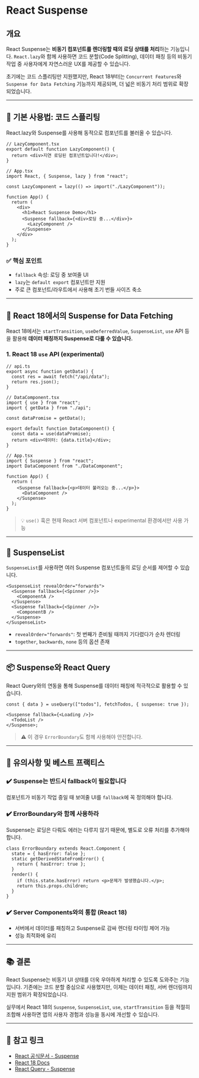 # React Suspense

## 개요

React Suspense는 **비동기 컴포넌트를 렌더링할 때의 로딩 상태를 처리**하는 기능입니다. `React.lazy`와 함께 사용하면 코드 분할(Code Splitting), 데이터 패칭 등의 비동기 작업 중 사용자에게 자연스러운 UX를 제공할 수 있습니다.

초기에는 코드 스플리팅만 지원했지만, React 18부터는 `Concurrent Features`와 `Suspense for Data Fetching` 기능까지 제공되며, 더 넓은 비동기 처리 범위로 확장되었습니다.

---

## 📌 기본 사용법: 코드 스플리팅

React.lazy와 Suspense를 사용해 동적으로 컴포넌트를 불러올 수 있습니다.

```tsx
// LazyComponent.tsx
export default function LazyComponent() {
  return <div>지연 로딩된 컴포넌트입니다!</div>;
}
```

```tsx
// App.tsx
import React, { Suspense, lazy } from "react";

const LazyComponent = lazy(() => import("./LazyComponent"));

function App() {
  return (
    <div>
      <h1>React Suspense Demo</h1>
      <Suspense fallback={<div>로딩 중...</div>}>
        <LazyComponent />
      </Suspense>
    </div>
  );
}
```

### ✅ 핵심 포인트

- `fallback` 속성: 로딩 중 보여줄 UI
- `lazy`는 `default export` 컴포넌트만 지원
- 주로 큰 컴포넌트/라우트에서 사용해 초기 번들 사이즈 축소

---

## 🔄 React 18에서의 Suspense for Data Fetching

React 18에서는 `startTransition`, `useDeferredValue`, `SuspenseList`, `use` API 등을 활용해 **데이터 패칭까지 Suspense로 다룰 수 있습니다.**

### 1. React 18 `use` API (experimental)

```tsx
// api.ts
export async function getData() {
  const res = await fetch("/api/data");
  return res.json();
}
```

```tsx
// DataComponent.tsx
import { use } from "react";
import { getData } from "./api";

const dataPromise = getData();

export default function DataComponent() {
  const data = use(dataPromise);
  return <div>데이터: {data.title}</div>;
}
```

```tsx
// App.tsx
import { Suspense } from "react";
import DataComponent from "./DataComponent";

function App() {
  return (
    <Suspense fallback={<p>데이터 불러오는 중...</p>}>
      <DataComponent />
    </Suspense>
  );
}
```

> 💡 `use()` 훅은 현재 React 서버 컴포넌트나 experimental 환경에서만 사용 가능

---

## 🔗 SuspenseList

`SuspenseList`를 사용하면 여러 Suspense 컴포넌트들의 로딩 순서를 제어할 수 있습니다.

```tsx
<SuspenseList revealOrder="forwards">
  <Suspense fallback={<Spinner />}>
    <ComponentA />
  </Suspense>
  <Suspense fallback={<Spinner />}>
    <ComponentB />
  </Suspense>
</SuspenseList>
```

- `revealOrder="forwards"`: 첫 번째가 준비될 때까지 기다렸다가 순차 렌더링
- `together`, `backwards`, `none` 등의 옵션 존재

---

## 📦 Suspense와 React Query

React Query와의 연동을 통해 Suspense를 데이터 패칭에 적극적으로 활용할 수 있습니다.

```tsx
const { data } = useQuery(["todos"], fetchTodos, { suspense: true });

<Suspense fallback={<Loading />}>
  <TodoList />
</Suspense>;
```

> ⚠️ 이 경우 `ErrorBoundary`도 함께 사용해야 안전합니다.

---

## 🧠 유의사항 및 베스트 프랙티스

### ✔️ Suspense는 반드시 fallback이 필요합니다

컴포넌트가 비동기 작업 중일 때 보여줄 UI를 `fallback`에 꼭 정의해야 합니다.

### ✔️ ErrorBoundary와 함께 사용하라

Suspense는 로딩은 다뤄도 에러는 다루지 않기 때문에, 별도로 오류 처리를 추가해야 합니다.

```tsx
class ErrorBoundary extends React.Component {
  state = { hasError: false };
  static getDerivedStateFromError() {
    return { hasError: true };
  }
  render() {
    if (this.state.hasError) return <p>문제가 발생했습니다.</p>;
    return this.props.children;
  }
}
```

### ✔️ Server Components와의 통합 (React 18)

- 서버에서 데이터를 패칭하고 Suspense로 감싸 렌더링 타이밍 제어 가능
- 성능 최적화에 유리

---

## 📚 결론

React Suspense는 비동기 UI 상태를 더욱 우아하게 처리할 수 있도록 도와주는 기능입니다. 기존에는 코드 분할 중심으로 사용했지만, 이제는 데이터 패칭, 서버 렌더링까지 지원 범위가 확장되었습니다.

실무에서 React 18의 `Suspense`, `SuspenseList`, `use`, `startTransition` 등을 적절히 조합해 사용하면 앱의 사용자 경험과 성능을 동시에 개선할 수 있습니다.

---

## 📎 참고 링크

- [React 공식문서 - Suspense](https://reactjs.org/docs/concurrent-mode-suspense.html)
- [React 18 Docs](https://react.dev/blog/2022/03/29/react-v18)
- [React Query - Suspense](https://tanstack.com/query/v4/docs/react/guides/suspense)
